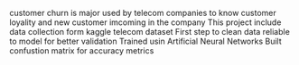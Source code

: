 customer churn is major used by telecom companies to know customer loyality and new customer imcoming in the company
This project include data collection form kaggle telecom dataset
First step to clean data reliable to model for better validation
Trained usin Artificial Neural Networks 
Built confustion matrix for accuracy metrics
